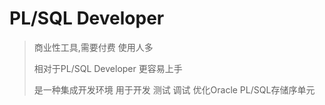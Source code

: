 # PL/SQL Developer

> 商业性工具,需要付费 使用人多
>
> 相对于PL/SQL Developer 更容易上手
>
> 是一种集成开发环境 用于开发 测试 调试 优化Oracle PL/SQL存储序单元

